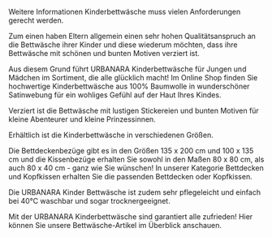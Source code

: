 Weitere Informationen
Kinderbettwäsche muss vielen Anforderungen gerecht werden.

Zum einen haben Eltern allgemein einen sehr hohen Qualitätsanspruch an die Bettwäsche ihrer Kinder und diese wiederum möchten, dass ihre Bettwäsche mit schönen und bunten Motiven verziert ist.

Aus diesem Grund führt URBANARA Kinderbettwäsche für Jungen und Mädchen im Sortiment, die alle glücklich macht! Im Online Shop finden Sie hochwertige Kinderbettwäsche aus 100% Baumwolle in wunderschöner Satinwebung für ein wohliges Gefühl auf der Haut Ihres Kindes.

Verziert ist die Bettwäsche mit lustigen Stickereien und bunten Motiven für kleine Abenteurer und kleine Prinzessinnen.

Erhältlich ist die Kinderbettwäsche in verschiedenen Größen.

Die Bettdeckenbezüge gibt es in den Größen 135 x 200 cm und 100 x 135 cm und die Kissenbezüge erhalten Sie sowohl in den Maßen 80 x 80 cm, als auch 80 x 40 cm - ganz wie Sie wünschen! In unserer Kategorie Bettdecken und Kopfkissen erhalten Sie die passenden Bettdecken oder Kopfkissen.

Die URBANARA Kinder Bettwäsche ist zudem sehr pflegeleicht und einfach bei 40°C waschbar und sogar trocknergeeignet.

Mit der URBANARA Kinderbettwäsche sind garantiert alle zufrieden! Hier können Sie unsere Bettwäsche-Artikel im Überblick anschauen.
